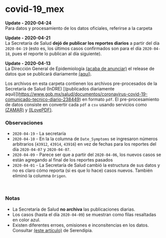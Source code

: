 # covid-19_mex

**Update - 2020-04-24**
<br>
Para datos y procesamiento de los datos oficiales, referirse a la carpeta

**Update - 2020-04-21**
<br>
La Secretaría de Salud **dejó de publicar los reportes diarios** a partir del día `2020-04-19` (esto es, los últimos casos confirmados son para el día `2020-04-18`, pues el reporte lo publican al día siguiente).

**Update - 2020-04-13**
<br>
La Dirección General de Epidemiología [(acaba de anunciar)](https://twitter.com/RicardoDGPS/status/1249864573936644096) el release de datos que se publicará diariamente [(aquí)](https://www.gob.mx/salud/documentos/datos-abiertos-152127). 
<br>

Los archivos en esta carpeta contienen los archivos pre-procesados de la Secretaría de Salud (InDRE) [(publicados diariamente aquí)])https://www.gob.mx/salud/documentos/coronavirus-covid-19-comunicado-tecnico-diario-238449) en formato `pdf`. El pre-procesamiento de datos consiste en convertir cada `pdf` a `csv` usando servicios como [(ZAMAR)](https://www.zamzar.com) y [(ILovePDF)](https://www.ilovepdf.com).

### Observaciones
* `2020-04-19` - La secretaría
* `2020-04-10` - En la la columna de `Date_Symptoms` se ingresaron números arbitrarios (`43912`, `43914`, `43916`) en vez de fechas para los reportes del día `2020-04-07` y `2020-04-07`.
* `2020-04-09` - Parece ser que a partir del `2020-04-06`, los nuevos casos se están agregando al final de los reportes pasados
* `2020-04-01` - La Secretaría de Salud cambió la estructura de sus datos y no es claro cómo reporta (si es que lo hace) casos nuevos. También eliminó la columna `Origen`.

<br>

### Notas
* La Secretaría de Salud **no archiva** las publicaciones diarias.
* Los casos (hasta el día `2020-04-09`) se muestran como filas resaltadas en color azul.
* Existen diferentes erroes, omisiones e inconsitencias en los datos. Consultar [(este artículo)](https://serendipia.digital/2020/04/secretaria-de-salud-publica-datos-abiertos-sobre-casos-de-covid-19-en-mexico) de Serendipia.
